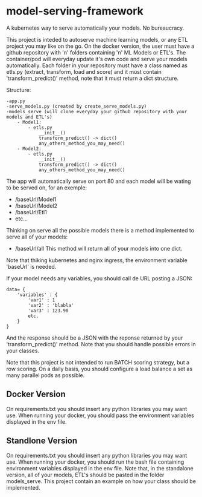 # model-serving-framework
A kubernetes way to serve automatically your models. No bureaucracy.

This project is inteded to autoserve machine learning models, or any ETL project you may like on the go.
On the docker version, the user must have a github repository with 'n' folders containing 'n' ML Models or ETL's. The container/pod will everyday update it's own code and serve your models automatically.
Each folder in your repository must have a class named as etls.py (extract, transform, load and score) and it must contain 'transform_predict()' method, note that it must return a dict structure.

Structure:
```
-app.py
-serve_models.py (created by create_serve_models.py)
-models_serve (will clone everyday your github repository with your models and ETL's)
    - Model1:
        - etls.py
            __init__()
            transform_predict() -> dict()
            any_others_method_you_may_need()
    - Model2:
        - etls.py
            __init__()
            transform_predict() -> dict()
            any_others_method_you_may_need()
```
The app will automatically serve on port 80 and each model will be wating to be served on, for an exemple:
- /baseUrl/Model1
- /baseUrl/Model2
- /baseUrl/Etl1
- etc...

Thinking on serve all the possible models there is a method implemented to serve all of your models:
- /baseUrl/all
This method will return all of your models into one dict.

Note that thiking kubernetes and nginx ingress, the environment variable 'baseUrl' is needed.

If your model needs any variables, you should call de URL posting a JSON:
```
data= {
    'variables' : {
        'var1' : 1
        'var2' : 'blabla'
        'var3' : 123.90
        etc.
    }
}
```
And the response should be a JSON with the reponse returned by your 'transform_predict()' method. Note that you should handle possible errors in your classes.

Note that this project is not intended to run BATCH scoring strategy, but a row scoring. On a daily basis, you should configure a load balance a set as many parallel pods as possible.

## Docker Version

On requirements.txt you should insert any python libraries you may want use.
When running your docker, you should pass the environment variables displayed in the env file.

## Standlone Version

On requirements.txt you should insert any python libraries you may want use.
When running your docker, you should run the bash file containing environment variables displayed in the env file.
Note that, in the standalone version, all of your models, ETL's should be pasted in the folder models_serve. 
This project contain an example on how your class should be implemented.
